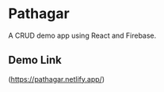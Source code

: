 # Pathagar

A CRUD demo app using React and Firebase.

## Demo Link

(https://pathagar.netlify.app/)
